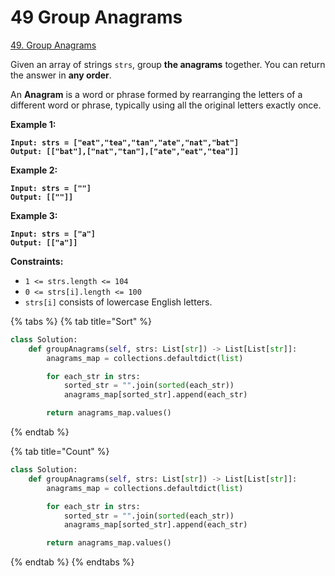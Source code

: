 # 49 Group Anagrams

[49. Group Anagrams](https://leetcode.com/problems/group-anagrams/)

Given an array of strings `strs`, group **the anagrams** together. You can return the answer in **any order**.

An **Anagram** is a word or phrase formed by rearranging the letters of a different word or phrase, typically using all the original letters exactly once.

&#x20;

**Example 1:**

<pre><code><strong>Input: strs = ["eat","tea","tan","ate","nat","bat"]
</strong><strong>Output: [["bat"],["nat","tan"],["ate","eat","tea"]]
</strong></code></pre>

**Example 2:**

<pre><code><strong>Input: strs = [""]
</strong><strong>Output: [[""]]
</strong></code></pre>

**Example 3:**

<pre><code><strong>Input: strs = ["a"]
</strong><strong>Output: [["a"]]
</strong></code></pre>

&#x20;

**Constraints:**

* `1 <= strs.length <= 104`
* `0 <= strs[i].length <= 100`
* `strs[i]` consists of lowercase English letters.



{% tabs %}
{% tab title="Sort" %}
```python
class Solution:
    def groupAnagrams(self, strs: List[str]) -> List[List[str]]:
        anagrams_map = collections.defaultdict(list)

        for each_str in strs:
            sorted_str = "".join(sorted(each_str))
            anagrams_map[sorted_str].append(each_str)

        return anagrams_map.values()
```
{% endtab %}

{% tab title="Count" %}
```python
class Solution:
    def groupAnagrams(self, strs: List[str]) -> List[List[str]]:
        anagrams_map = collections.defaultdict(list)

        for each_str in strs:
            sorted_str = "".join(sorted(each_str))
            anagrams_map[sorted_str].append(each_str)

        return anagrams_map.values()
```
{% endtab %}
{% endtabs %}
